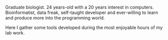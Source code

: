Graduate biologist. 24 years-old with a 20 years interest in computers.
Bioinformatist, data freak, self-taught developer and ever-willing to learn and produce more into the programming world.

Here I gather some tools developed during the most enjoyable hours of my lab work.

